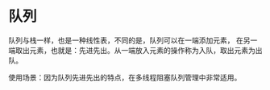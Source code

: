 # 队列
队列与栈一样，也是一种线性表，不同的是，队列可以在一端添加元素，
在另一端取出元素，也就是：先进先出。从一端放入元素的操作称为入队，取出元素为出队。

使用场景：因为队列先进先出的特点，在多线程阻塞队列管理中非常适用。